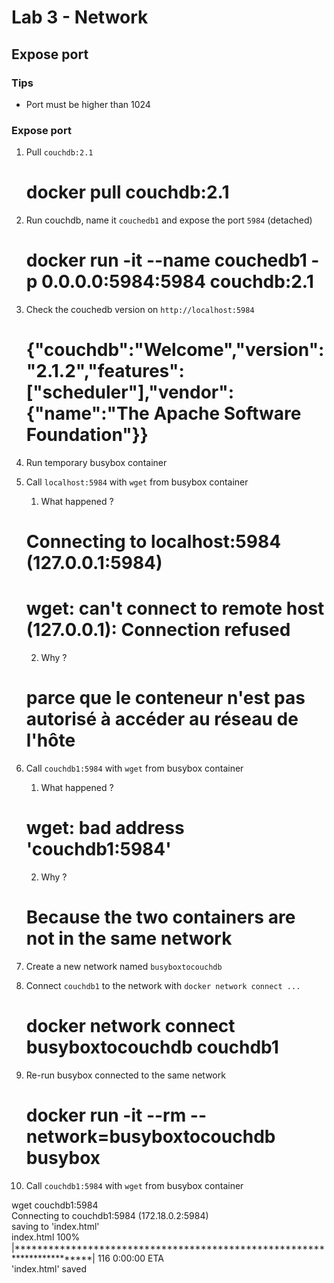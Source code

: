 # Lab 3 - Network

## Expose port

### Tips

- Port must be higher than 1024

### Expose port

1. Pull `couchdb:2.1`  

   # docker pull couchdb:2.1  

2. Run couchdb, name it `couchedb1` and expose the port `5984` (detached)  

   # docker run -it --name couchedb1 -p 0.0.0.0:5984:5984 couchdb:2.1  

3. Check the couchedb version on `http://localhost:5984`  

   # {"couchdb":"Welcome","version":"2.1.2","features":["scheduler"],"vendor":{"name":"The Apache Software Foundation"}}  

4. Run temporary busybox container
5. Call `localhost:5984` with `wget` from busybox container  
   1. What happened ?  

   #   Connecting to localhost:5984 (127.0.0.1:5984)  
   #   wget: can't connect to remote host (127.0.0.1): Connection refused  
      
   2. Why ?
   
   # parce que le conteneur n'est pas autorisé à accéder au réseau de l'hôte  

6. Call `couchdb1:5984` with `wget` from busybox container  
   1. What happened ?  

   # wget: bad address 'couchdb1:5984'  

   2. Why ?  

   # Because the two containers are not in the same network

7. Create a new network named `busyboxtocouchdb`  


8. Connect `couchdb1` to the network with `docker network connect ...`  

   # docker network connect busyboxtocouchdb couchdb1

9. Re-run busybox connected to the same network  
   # docker run -it --rm --network=busyboxtocouchdb busybox

10. Call `couchdb1:5984` with `wget` from busybox container  

   wget couchdb1:5984  
   Connecting to couchdb1:5984 (172.18.0.2:5984)  
   saving to 'index.html'  
   index.html           100% |************************************************************************|   116  0:00:00 ETA  
   'index.html' saved  